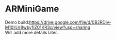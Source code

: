 # ARMiniGame
Demo build:https://drive.google.com/file/d/0B2RDlv-M10lILV8wby1IZ01KR3c/view?usp=sharing  
Will add more details later.
